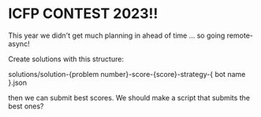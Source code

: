 # ICFP CONTEST 2023!!

This year we didn't get much planning in ahead of time ... so going remote-async!

Create solutions with this structure:

  solutions/solution-{problem number}-score-{score}-strategy-{ bot name }.json

then we can submit best scores. We should make a script that submits the best ones?

